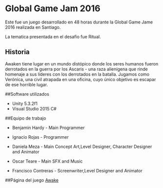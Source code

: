 # Global Game Jam 2016

Este fue un juego desarrollado en 48 horas durante la Global Game Jame 2016 realizada en Santiago. 

La tematica presentada en el desafio fue Ritual.

## Historia 
Awaken tiene lugar en un mundo distópico donde los seres humanos fueron derrotados en la guerra por los Ascaris - una raza alienígena que rinde homenaje a sus líderes con los derrotados en la batalla. 
Jugamos como Verónica, una civil atrapada en una oficina, cuyo único objetivo es escapar de ese horrible lugar.

##Software utilizados
* Unity 5.3.2f1
* Visual Studio 2015 C#

##Equipo de trabajo
* Benjamin Hardy - Main Programmer

* Ignacio Rojas - Programmer 

* Daniela Meza - Main Concept Art,Level Designer, Character Designer and Animator

* Oscar Teare - Main SFX and Music

* Francisco Contreras - Screenwriter,Level Designer and Animator

##Página del juego
[Awake]

[Awake]: <http://globalgamejam.org/2016/games/awaken>
